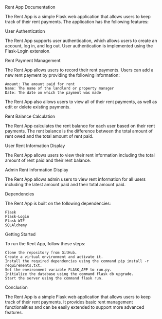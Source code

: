 Rent App Documentation

The Rent App is a simple Flask web application that allows users to keep track of their rent payments. The application has the following features:

User Authentication

The Rent App supports user authentication, which allows users to create an account, log in, and log out. User authentication is implemented using the Flask-Login extension.

Rent Payment Management

The Rent App allows users to record their rent payments. Users can add a new rent payment by providing the following information:

    Amount: The amount paid for rent
    Name: The name of the landlord or property manager
    Date: The date on which the payment was made

The Rent App also allows users to view all of their rent payments, as well as edit or delete existing payments.

Rent Balance Calculation

The Rent App calculates the rent balance for each user based on their rent payments. The rent balance is the difference between the total amount of rent owed and the total amount of rent paid.

User Rent Information Display

The Rent App allows users to view their rent information including the total amount of rent paid and their rent balance.

Admin Rent Information Display

The Rent App allows admin users to view rent information for all users including the latest amount paid and their total amount paid.

Dependencies

The Rent App is built on the following dependencies:

    Flask
    Flask-Login
    Flask-WTF
    SQLAlchemy

Getting Started

To run the Rent App, follow these steps:

    Clone the repository from GitHub.
    Create a virtual environment and activate it.
    Install the required dependencies using the command pip install -r requirements.txt.
    Set the environment variable FLASK_APP to run.py.
    Initialize the database using the command flask db upgrade.
    Start the server using the command flask run.

Conclusion

The Rent App is a simple Flask web application that allows users to keep track of their rent payments. It provides basic rent management functionalities and can be easily extended to support more advanced features.



 


